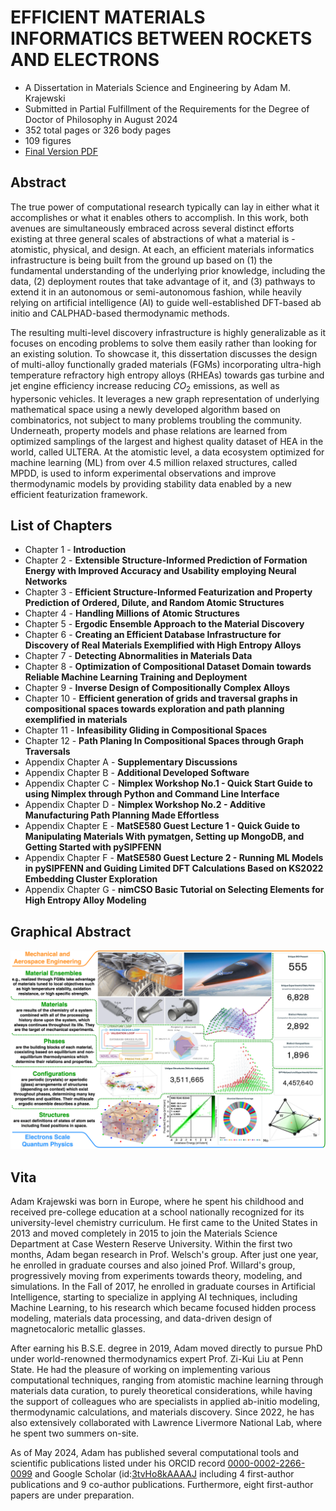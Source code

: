 # EFFICIENT MATERIALS INFORMATICS BETWEEN ROCKETS AND ELECTRONS

- A Dissertation in Materials Science and Engineering by Adam M. Krajewski
- Submitted in Partial Fulfillment of the Requirements for the Degree of Doctor of Philosophy in August 2024
- 352 total pages or 326 body pages
- 109 figures
- [Final Version PDF](https://github.com/amkrajewski/PhD-Dissertation/releases/download/Final/PhD_Dissertation_Submitted.pdf)

## Abstract

The true power of computational research typically can lay in either what it accomplishes or what it enables others to accomplish. In this work, both avenues are simultaneously embraced across several distinct efforts existing at three general scales of abstractions of what a material is - atomistic, physical, and design. At each, an efficient materials informatics infrastructure is being built from the ground up based on (1) the fundamental understanding of the underlying prior knowledge, including the data, (2) deployment routes that take advantage of it, and (3) pathways to extend it in an autonomous or semi-autonomous fashion, while heavily relying on artificial intelligence (AI) to guide well-established DFT-based ab initio and CALPHAD-based thermodynamic methods.

The resulting multi-level discovery infrastructure is highly generalizable as it focuses on encoding problems to solve them easily rather than looking for an existing solution. To showcase it, this dissertation discusses the design of multi-alloy functionally graded materials (FGMs) incorporating ultra-high temperature refractory high entropy alloys (RHEAs) towards gas turbine and jet engine efficiency increase reducing $CO_2$ emissions, as well as hypersonic vehicles. It leverages a new graph representation of underlying mathematical space using a newly developed algorithm based on combinatorics, not subject to many problems troubling the community. Underneath, property models and phase relations are learned from optimized samplings of the largest and highest quality dataset of HEA in the world, called ULTERA. At the atomistic level, a data ecosystem optimized for machine learning (ML) from over 4.5 million relaxed structures, called MPDD, is used to inform experimental observations and improve thermodynamic models by providing stability data enabled by a new efficient featurization framework.

## List of Chapters

- Chapter 1 - **Introduction**
- Chapter 2 - **Extensible Structure-Informed Prediction of Formation Energy with Improved Accuracy and Usability employing Neural Networks**
- Chapter 3 - **Efficient Structure-Informed Featurization and Property Prediction of Ordered, Dilute, and Random Atomic Structures**
- Chapter 4 - **Handling Millions of Atomic Structures**
- Chapter 5 - **Ergodic Ensemble Approach to the Material Discovery**
- Chapter 6 - **Creating an Efficient Database Infrastructure for Discovery of Real Materials Exemplified with High Entropy Alloys**
- Chapter 7 - **Detecting Abnormalities in Materials Data**
- Chapter 8 - **Optimization of Compositional Dataset Domain towards Reliable Machine Learning Training and Deployment**
- Chapter 9 - **Inverse Design of Compositionally Complex Alloys**
- Chapter 10 - **Efficient generation of grids and traversal graphs in compositional spaces towards exploration and path planning exemplified in materials**
- Chapter 11 - **Infeasibility Gliding in Compositional Spaces**
- Chapter 12 - **Path Planing In Compositional Spaces through Graph Traversals**
- Appendix Chapter A - **Supplementary Discussions**
- Appendix Chapter B - **Additional Developed Software**
- Appendix Chapter C - **Nimplex Workshop No.1 - Quick Start Guide to using Nimplex through Python and Command Line Interface**
- Appendix Chapter D - **Nimplex Workshop No.2 - Additive Manufacturing Path Planning Made Effortless**
- Appendix Chapter E - **MatSE580 Guest Lecture 1 - Quick Guide to Manipulating Materials With pymatgen, Setting up MongoDB, and Getting Started with pySIPFENN**
- Appendix Chapter F - **MatSE580 Guest Lecture 2 - Running ML Models in pySIPFENN and Guiding Limited DFT Calculations Based on KS2022 Embedding Cluster Exploration**
- Appendix Chapter G - **nimCSO Basic Tutorial on Selecting Elements for High Entropy Alloy Modeling**

## Graphical Abstract

![graphicalabstract](https://github.com/amkrajewski/PhD-Dissertation/blob/e009b6c4cb6be0ecaef12207f1a690908ddd5f01/intro/DissertationBigPicture.png)

## Vita 

Adam Krajewski was born in Europe, where he spent his childhood and received pre-college education at a school nationally recognized for its university-level chemistry curriculum. He first came to the United States in 2013 and moved completely in 2015 to join the Materials Science Department at Case Western Reserve University. Within the first two months, Adam began research in Prof. Welsch's group. After just one year, he enrolled in graduate courses and also joined Prof. Willard's group, progressively moving from experiments towards theory, modeling, and simulations. In the Fall of 2017, he enrolled in graduate courses in Artificial Intelligence, starting to specialize in applying AI techniques, including Machine Learning, to his research which became focused hidden process modeling, materials data processing, and data-driven design of magnetocaloric metallic glasses.

After earning his B.S.E. degree in 2019, Adam moved directly to pursue PhD under world-renowned thermodynamics expert Prof. Zi-Kui Liu at Penn State. He had the pleasure of working on implementing various computational techniques, ranging from atomistic machine learning through materials data curation, to purely theoretical considerations, while having the support of colleagues who are specialists in applied ab-initio modeling, thermodynamic calculations, and materials discovery. Since 2022, he has also extensively collaborated with Lawrence Livermore National Lab, where he spent two summers on-site.

As of May 2024, Adam has published several computational tools and scientific publications listed under his ORCID record [0000-0002-2266-0099](https://orcid.org/0000-0002-2266-0099) and Google Scholar (id:[3tvHo8kAAAAJ](https://scholar.google.com/citations?user=3tvHo8kAAAAJ) including 4 first-author publications and 9 co-author publications. Furthermore, eight first-author papers are under preparation.

